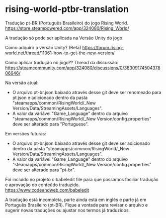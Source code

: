# rising-world-ptbr-translation
Tradução pt-BR (Português Brasileiro) do jogo Rising World. https://store.steampowered.com/app/324080/Rising_World/

A tradução só pode ser aplicada na Versão Unity do jogo. 

Como adquirir a versão Unity? (Beta)
https://forum.rising-world.net/thread/11061-how-to-get-the-new-version/

Como aplicar tradução no jogo??
Thread da discussão: https://steamcommunity.com/app/324080/discussions/0/3830917450437806646/

Na versão atual:
- O arquivo pt-br.json baixado através desse git deve ser renomeado para pt.json e adicionado dentro da pasta "steamapps/common/RisingWorld/_New Version/Data/StreamingAssets/Languages".
- A valor da variável "Game_Language" dentro do arquivo "steamapps/common/RisingWorld/_New Version/config.properties" deve ser alterado para "Portuguese".

Em versões futuras:
- O arquivo pt-br.json baixado através desse git deve ser adicionado dentro da pasta "steamapps/common/RisingWorld/_New Version/Data/StreamingAssets/Languages".
- A valor da variável "Game_Language" dentro do arquivo "steamapps/common/RisingWorld/_New Version/config.properties" deve ser alterado para "pt-br".

Foi incluído no projeto o babeledit file para que possamos faciliar tradução e aprovação do conteúdo traduzido.
https://www.codeandweb.com/babeledit

A tradução está incompleta, parte ainda está em inglês e parte já em Português Brasileiro (pt-BR). Fique a vontade para revisar o arquivo e sugerir novas traduções ou ajustar nos termos já traduzidos.
